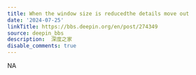 ```yaml
---
title: When the window size is reducedthe details move out
date: '2024-07-25'
linkTitle: https://bbs.deepin.org/en/post/274349
source: deepin_bbs
description:  深度之家 
disable_comments: true
---
```

NA
